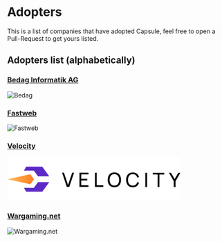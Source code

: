 # Adopters

This is a list of companies that have adopted Capsule, feel free to open a Pull-Request to get yours listed.

## Adopters list (alphabetically)

### [Bedag Informatik AG](https://www.bedag.ch/)
![Bedag](https://www.bedag.ch/wGlobal/wGlobal/layout/images/logo.svg)

### [Fastweb](https://www.fastweb.it/)
![Fastweb](https://www.fastweb.it/grandi-aziende/gfx/common/logo-fastweb-header.svg)

### [Velocity](https://velocity.tech/)
![Velocity](https://raw.githubusercontent.com/yarelm/velocity-logo/main/velocity.png)

### [Wargaming.net](https://www.wargaming.net/)
![Wargaming.net](https://static-cspbe-eu.wargaming.net/images/logo@2x.png)
